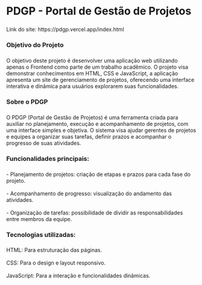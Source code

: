 <h1 align="left">PDGP - Portal de Gestão de Projetos</h1>

###
<p align="left"> Link do site: https://pdgp.vercel.app/index.html</p>
  
###

<h3 align="left">Objetivo do Projeto</h3>

###

<p align="left">O objetivo deste projeto é desenvolver uma aplicação web utilizando apenas o Frontend como parte de um trabalho acadêmico. O projeto visa demonstrar conhecimentos em HTML, CSS e JavaScript, a aplicação apresenta um site de gerenciamento de projetos, oferecendo uma interface interativa e dinâmica para usuários explorarem suas funcionalidades.</p>

###

<h3 align="left">Sobre o PDGP</h3>

###

<p align="left">O PDGP (Portal de Gestão de Projetos) é uma ferramenta criada para auxiliar no planejamento, execução e acompanhamento de projetos, com uma interface simples e objetiva. O sistema visa ajudar gerentes de projetos e equipes a organizar suas tarefas, definir prazos e acompanhar o progresso de suas atividades.</p>

###

<h3 align="left">Funcionalidades principais:</h3>

###

<p align="left">- Planejamento de projetos: criação de etapas e prazos para cada fase do projeto.<br><br>- Acompanhamento de progresso: visualização do andamento das atividades.<br><br>- Organização de tarefas: possibilidade de dividir as responsabilidades entre membros da equipe.</p>

###

<h3 align="left">Tecnologias utilizadas:</h3>

###

<p align="left">HTML: Para estruturação das páginas.<br><br>CSS: Para o design e layout responsivo.<br><br>JavaScript: Para a interação e funcionalidades dinâmicas.</p>

###
